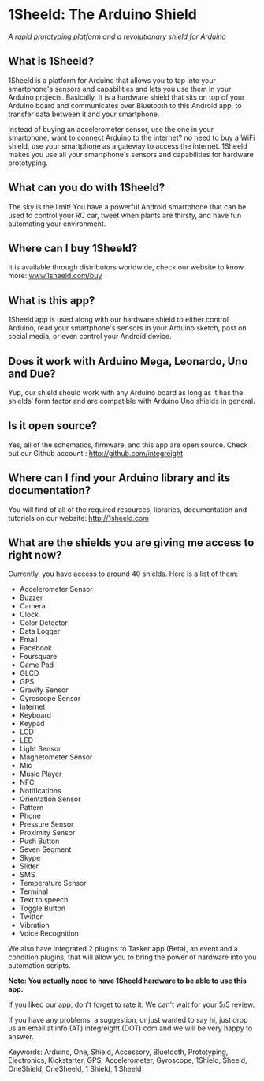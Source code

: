 # 1Sheeld: The Arduino Shield #
*A rapid prototyping platform and a revolutionary shield for Arduino*

## What is 1Sheeld? ##
1Sheeld is a platform for Arduino that allows you to tap into your smartphone's sensors and capabilities and lets you use them in your Arduino projects. Basically, It is a hardware shield that sits on top of your Arduino board and communicates over Bluetooth to this Android app, to transfer data between it and your smartphone.


Instead of buying an accelerometer sensor, use the one in your smartphone, want to connect Arduino to the internet? no need to buy a WiFi shield, use your smartphone as a gateway to access the internet. 1Sheeld makes you use all your smartphone's sensors and capabilities for hardware prototyping.


## What can you do with 1Sheeld? ##
The sky is the limit! You have a powerful Android smartphone that can be used to control your RC car, tweet when plants are thirsty, and have fun automating your environment.


## Where can I buy 1Sheeld? ##
It is available through distributors worldwide, check our website to know more: www.1sheeld.com/buy


## What is this app? ##
1Sheeld app is used along with our hardware shield to either control Arduino, read your smartphone's sensors in your Arduino sketch, post on social media, or even control your Android device.


## Does it work with Arduino Mega, Leonardo, Uno and Due? ##
Yup, our shield should work with any Arduino board as long as it has the shields’ form factor and are compatible with Arduino Uno shields in general.


## Is it open source? ##
Yes, all of the schematics, firmware, and this app are open source. Check out our Github account : http://github.com/integreight


## Where can I find your Arduino library and its documentation? ##
You will find of all of the required resources, libraries, documentation and tutorials on our website:
http://1sheeld.com


## What are the shields you are giving me access to right now? ##

Currently, you have access to around 40 shields. Here is a list of them:

- Accelerometer Sensor
- Buzzer
- Camera
- Clock
- Color Detector
- Data Logger
- Email
- Facebook
- Foursquare
- Game Pad
- GLCD
- GPS
- Gravity Sensor
- Gyroscope Sensor
- Internet
- Keyboard
- Keypad
- LCD
- LED
- Light Sensor
- Magnetometer Sensor
- Mic
- Music Player
- NFC
- Notifications
- Orientation Sensor
- Pattern
- Phone
- Pressure Sensor
- Proximity Sensor
- Push Button
- Seven Segment
- Skype
- Slider
- SMS
- Temperature Sensor
- Terminal
- Text to speech
- Toggle Button
- Twitter
- Vibration
- Voice Recognition

We also have integrated 2 plugins to Tasker app (Beta), an event and a condition plugins, that will allow you to bring the power of hardware into you automation scripts.


**Note: You actually need to have 1Sheeld hardware to be able to use this app.**


If you liked our app, don't forget to rate it. We can't wait for your 5/5 review.


If you have any problems, a suggestion, or just wanted to say hi, just drop us an email at info (AT) integreight (DOT) com and we will be very happy to answer.


Keywords: Arduino, One, Shield, Accessory, Bluetooth, Prototyping, Electronics, Kickstarter, GPS, Accelerometer, Gyroscope, 1Shield, Sheeld, OneShield, OneSheeld, 1 Shield, 1 Sheeld